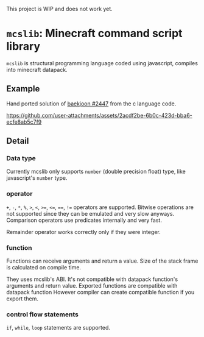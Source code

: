 This project is WIP and does not work yet.

# `mcslib`: Minecraft command script library
`mcslib` is structural programming language coded using javascript, compiles into minecraft datapack.

## Example
Hand ported solution of [baekjoon #2447](https://www.acmicpc.net/problem/2447) from the c language code.

https://github.com/user-attachments/assets/2acdf2be-6b0c-423d-bba6-ecfe8ab5c7f9

## Detail
### Data type
Currently mcslib only supports `number` (double precision float) type, like javascript's `number` type.

### operator
`+`, `-`, `*`, `%`, `>`, `<`, `>=`, `<=`, `==`, `!=` operators are supported.
Bitwise operations are not supported since they can be emulated and very slow anyways.
Comparison operators use predicates internally and very fast.

Remainder operator works correctly only if they were integer.

### function
Functions can receive arguments and return a value.
Size of the stack frame is calculated on compile time.

They uses mcslib's ABI. It's not compatible with datapack function's arguments and return value.
Exported functions are compatible with datapack function
However compiler can create compatible function if you export them.

### control flow statements
`if`, `while`, `loop` statements are supported.
